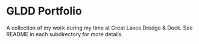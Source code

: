 # GLDD Portfolio

A collection of my work during my time at Great Lakes Dredge & Dock.
See README in each subdirectory for more details.
